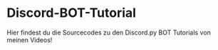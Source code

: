 # Discord-BOT-Tutorial
Hier findest du die Sourcecodes zu den Discord.py BOT Tutorials von meinen Videos!

